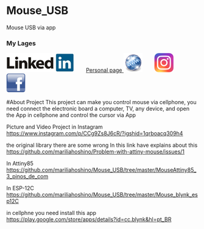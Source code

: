 # Mouse_USB
Mouse USB via app

### My Lages

<a href="https://www.linkedin.com/in/mariliahoshino/"><img src="https://github.com/mariliahoshino/mariliahoshino/blob/master/profile/logo_linkedin.png?raw=true" height="50" widht="400"></a> &nbsp;&nbsp;&nbsp;&nbsp;&nbsp;&nbsp; 
<a href="https://mariliahoshino.wixsite.com/cvitae/"> Personal page <img src ="https://github.com/mariliahoshino/mariliahoshino/blob/master/profile/logo_site.png?raw=true" height="50" widht="400"></a> &nbsp;&nbsp;&nbsp;&nbsp;&nbsp;&nbsp; 
<a href="https://www.instagram.com/mari.zeniti/"><img src = "https://github.com/mariliahoshino/mariliahoshino/blob/master/profile/logo_instagram.png?raw=true"  height="50" widht="400"></a> &nbsp;&nbsp;&nbsp;&nbsp;&nbsp;&nbsp; 
<a href="https://www.facebook.com/mari.zeniti"><img src="https://github.com/mariliahoshino/mariliahoshino/blob/master/profile/logo_facebook.png?raw=true"   height="50" widht="400"></a>


#About Project
This project can make you control mouse via cellphone, you need connect the electronic board a computer, TV, any device, and open the App in cellphone and control the cursor via App

Picture and Video Project in Instagram
https://www.instagram.com/p/CCg9Zs8J6cR/?igshid=1qrboacq309h4

the original library there are some wrong
In this link have explains about this
https://github.com/mariliahoshino/Problem-with-attiny-mouse/issues/1

In Attiny85
https://github.com/mariliahoshino/Mouse_USB/tree/master/MouseAttiny85_3_pinos_de_com

In ESP-12C
https://github.com/mariliahoshino/Mouse_USB/tree/master/Mouse_blynk_esp12C

in cellphne you need install this app
https://play.google.com/store/apps/details?id=cc.blynk&hl=pt_BR
